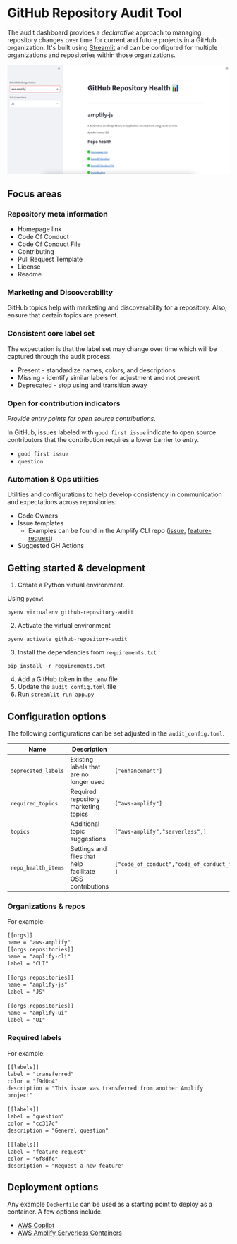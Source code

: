 # GitHub Repository Audit Tool

The audit dashboard provides a _declarative_ approach to managing repository changes over time for current and future projects in a GitHub organization. It's built using [Streamlit](https://www.streamlit.io) and can be configured for multiple organizations and repositories within those organizations.

![](https://github.com/siegerts/github-repository-audit/blob/main/audit-dashboard.png)

## Focus areas

### Repository meta information

- Homepage link
- Code Of Conduct
- Code Of Conduct File
- Contributing
- Pull Request Template
- License
- Readme

### Marketing and Discoverability

GitHub topics help with marketing and discoverability for a repository. Also, ensure that certain topics are present.

### Consistent core label set

The expectation is that the label set may change over time which will be captured through the audit process.

- Present - standardize names, colors, and descriptions
- Missing - identify similar labels for adjustment and not present
- Deprecated - stop using and transition away

### Open for contribution indicators

_Provide entry points for open source contributions._

In GitHub, issues labeled with `good first issue` indicate to open source contributors that the contribution requires a lower barrier to entry.

- `good first issue`
- `question`

### Automation & Ops utilities

Utilities and configurations to help develop consistency in communication and expectations across repositories.

- Code Owners
- Issue templates
  - Examples can be found in the Amplify CLI repo ([issue](https://github.com/aws-amplify/amplify-cli/issues/new?assignees=&labels=&template=1.bug_report.yaml), [feature-request](https://github.com/aws-amplify/amplify-cli/issues/new?assignees=&labels=feature-request&template=2.feature_request.yaml))
- Suggested GH Actions

## Getting started & development

1. Create a Python virtual environment.

Using `pyenv`:

```
pyenv virtualenv github-repository-audit
```

2. Activate the virtual environment

```
pyenv activate github-repository-audit
```

3. Install the dependencies from `requirements.txt`

```
pip install -r requirements.txt
```

4. Add a GitHub token in the `.env` file
5. Update the `audit_config.toml` file
6. Run `streamlit run app.py`

## Configuration options

The following configurations can be set adjusted in the `audit_config.toml`.

| Name                | Description                                               | Example                                                                                                  |
| ------------------- | --------------------------------------------------------- | -------------------------------------------------------------------------------------------------------- |
| `deprecated_labels` | Existing labels that are no longer used                   | `["enhancement"]`                                                                                        |
| `required_topics`   | Required repository marketing topics                      | `["aws-amplify"]`                                                                                        |
| `topics`            | Additional topic suggestions                              | `["aws-amplify","serverless",]`                                                                          |
| `repo_health_items` | Settings and files that help facilitate OSS contributions | `["code_of_conduct","code_of_conduct_file","contributing","pull_request_template","license","readme", ]` |

### Organizations & repos

For example:

```
[[orgs]]
name = "aws-amplify"
[[orgs.repositories]]
name = "amplify-cli"
label = "CLI"

[[orgs.repositories]]
name = "amplify-js"
label = "JS"

[[orgs.repositories]]
name = "amplify-ui"
label = "UI"
```

### Required labels

For example:

```
[[labels]]
label = "transferred"
color = "f9d0c4"
description = "This issue was transferred from another Amplify project"

[[labels]]
label = "question"
color = "cc317c"
description = "General question"

[[labels]]
label = "feature-request"
color = "6f8dfc"
description = "Request a new feature"
```

## Deployment options

Any example `Dockerfile` can be used as a starting point to deploy as a container. A few options include.

- [AWS Copilot](https://aws.github.io/copilot-cli/)
- [AWS Amplify Serverless Containers](https://docs.amplify.aws/cli/usage/containers/)
